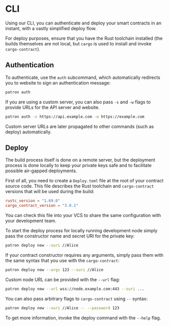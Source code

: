 # CLI

Using our CLI, you can authenticate and deploy your smart contracts in an instant, with a vastly simplified deploy flow.

For deploy purposes, ensure that you have the Rust toolchain installed (the builds themselves are not local, but `cargo` is used to install and invoke `cargo-contract`).

## Authentication

To authenticate, use the `auth` subcommand, which automatically redirects you to website to sign an authentication message:

```sh
patron auth
```

If you are using a custom server, you can also pass `-s` and `-w` flags to provide URLs for the API server and website.

```sh
patron auth -s https://api.example.com -w https://example.com
```

Custom server URLs are later propagated to other commands (such as deploy) automatically.

## Deploy

The build process itself is done on a remote server, but the deployment process is done locally to keep your private keys
safe and to facilitate possible air-gapped deployments.

First of all, you need to create a `Deploy.toml` file at the root of your contract source code.
This file describes the Rust toolchain and `cargo-contract` versions that will be used during the build:

```toml
rustc_version = "1.69.0"
cargo_contract_version = "3.0.1"
```

You can check this file into your VCS to share the same configuration with your development team.

To start the deploy process for locally running development node simply pass the constructor name and secret URI for the private key:

```sh
patron deploy new --suri //Alice
```

If your contract constructor requires any arguments, simply pass them with the same syntax that you use with the `cargo-contract`:

```sh
patron deploy new --args 123 --suri //Alice
```

Custom node URL can be provided with the `--url` flag:

```sh
patron deploy new --url wss://node.example.com:443 --suri ...
```

You can also pass arbitrary flags to `cargo-contract` using `--` syntax:

```sh
patron deploy new --suri //Alice -- --password 123
```

To get more information, invoke the deploy command with the `--help` flag.
